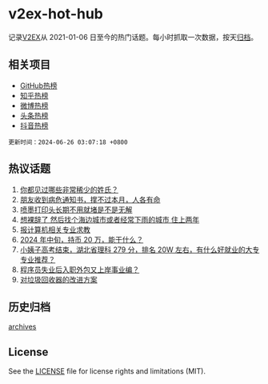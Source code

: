# v2ex-hot-hub

 记录[V2EX](https://www.v2ex.com/)从 2021-01-06 日至今的热门话题。每小时抓取一次数据，按天[归档](archives)。
 
 ## 相关项目

- [GitHub热榜](https://github.com/lonnyzhang423/github-hot-hub)
- [知乎热榜](https://github.com/lonnyzhang423/zhihu-hot-hub)
- [微博热榜](https://github.com/lonnyzhang423/weibo-hot-hub)
- [头条热榜](https://github.com/lonnyzhang423/toutiao-hot-hub)
- [抖音热榜](https://github.com/lonnyzhang423/douyin-hot-hub)


 `更新时间：2024-06-26 03:07:18 +0800`

## 热议话题

1. [你都见过哪些非常稀少的姓氏？](https://www.v2ex.com/t/1052471)
1. [朋友收到病危通知书，撑不过本月，人各有命](https://www.v2ex.com/t/1052319)
1. [喷墨打印头长期不用就堵是不是无解](https://www.v2ex.com/t/1052295)
1. [想裸辞了 然后找个海边城市或者经常下雨的城市 住上两年](https://www.v2ex.com/t/1052349)
1. [报计算机相关专业求教](https://www.v2ex.com/t/1052439)
1. [2024 年中旬，持币 20 万，能干什么？](https://www.v2ex.com/t/1052414)
1. [小姨子高考结束，湖北省理科 279 分，排名 20W 左右，有什么好就业的大专专业推荐？](https://www.v2ex.com/t/1052350)
1. [程序员失业后入职外包又上岸事业编？](https://www.v2ex.com/t/1052339)
1. [对垃圾回收器的改进方案](https://www.v2ex.com/t/1052490)

## 历史归档

[archives](archives)

## License

See the [LICENSE](LICENSE) file for license rights and limitations (MIT).
